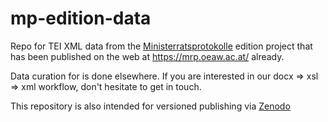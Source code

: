 # mp-edition-data

Repo for TEI XML data from the [Ministerratsprotokolle](https://www.oeaw.ac.at/ihb/forschungsbereiche/digitale-historiographie-und-editionen/forschung/ministerratsprotokolle-habsburgermonarchie) edition project that has been published on the web at <https://mrp.oeaw.ac.at/> already.



Data curation for is done elsewhere. If you are interested in our docx => xsl => xml workflow, don't hesitate to get in touch. 

This repository is also intended for versioned publishing via [Zenodo](https://zenodo.org/communities/ministerratsprotokolle/?page=1&size=20)
